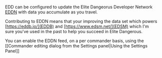 EDD can be configured to update the Elite Dangeorus Developer Network [EDDN](https://eddn.edcd.io) with data you accumulate as you travel.

Contributing to EDDN means that your improving the data set which powers [https://eddb.io/](EDDB) and [https://www.edsm.net/](EDSM) which I'm sure you've used in the past to help you succeed in Elite Dangerous.

You can enable the EDDN feed, on a per commander basis, using the [[Commander editing dialog from the Settings panel|Using the Settings Panel]]
